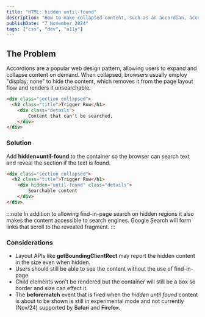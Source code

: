 ```yaml
---
title: "HTML: hidden until-found"
description: "How to make collapsed content, such as an accordian, accessible with hidden=until-found."
publishDate: "7 November 2024"
tags: ["css", "dev", "a11y"]
---
```


## The Problem

Accordions are a popular web design pattern, allowing users to expand and collapse content on demand. When collapsed, browsers usually employ "display: none" to hide the content, which removes it from the page layout flow and renders it unsearchable.

```html
<div class="section collapsed">
  <h2 class="title">Trigger Row</h1>
    <div class="details">
        Content that can't be searched.
    </div>
</div>
```

### Solution

Add **hidden=until-found** to the container so the browser can search text and reveal the section if the text is found.

```html
<div class="section collapsed">
  <h2 class="title">Trigger Row</h1>
    <div hidden="until-found" class="details">
        Searchable content
    </div>
</div>
```

:::note
In addition to allowing find-in-page search on hidden regions it also makes the content accessible to search engines. Google Search will form links that scroll to the revealed fragment.
:::

### Considerations

- Layout APIs like **getBoundingClientRect** may report the hidden content in the size even when hidden.
- Users should still be able to see the content without the use of find-in-page
- Child elements won't be rendered but the container will still be a box so border and size can effect it.
- The **beforematch** event that is fired when the _hidden until found_ content is about to be shown is still in experimental mode and not currently (Nov/24) supported by ~~Safari~~ and ~~Firefox~~.
